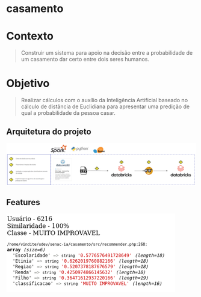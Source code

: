 # casamento
# Contexto
> Construir um sistema para apoio na decisão entre a probabilidade de um casamento dar certo entre dois seres humanos.

# Objetivo
> Realizar cálculos com o auxílio da Inteligência Artificial baseado no cálculo de distância de Euclidiana para apresentar uma predição de qual a probabilidade da pessoa casar.

## Arquitetura do projeto
![Arquitetura](arquitetura.png)

## Features
![Exemplo](_features_.png)
